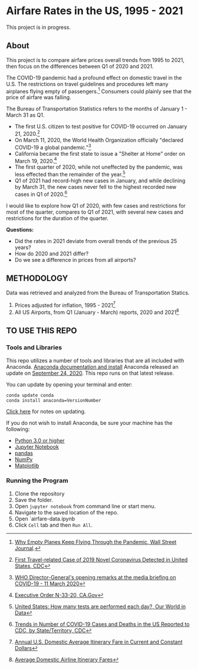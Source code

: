 # Airfare Rates in the US, 1995 - 2021

This project is in progress. 

## About

This project is to compare airfare prices overall trends from 1995 to 2021, then focus on the differences between Q1 of 2020 and 2021. 

The COVID-19 pandemic had a profound effect on domestic travel in the U.S. The restrictions on travel guidelines and procedures left many airplanes flying empty of passengers.[^1] Consumers could plainly see that the price of airfare was falling.

The Bureau of Transportation Statistics refers to the months of January 1 - March 31 as Q1. 

- The first U.S. citizen to test positive for COVID-19 occurred on January 21, 2020.[^2]
- On March 11, 2020, the World Health Organization officially "declared COVID-19 a global pandemic."[^3] 
- California became the first state to issue a "Shelter at Home" order on March 19, 2020.[^4] 
- The first quarter of 2020, while not uneffected by the pandemic, was less effected than the remainder of the year.[^5]
- Q1 of 2021 had record-high new cases in January, and while declining by March 31, the new cases never fell to the highest recorded new cases in Q1 of 2020.[^6]

I would like to explore how Q1 of 2020, with few cases and restrictions for most of the quarter, compares to Q1 of 2021, with several new cases and restrictions for the duration of the quarter. 

**Questions:**

* Did the rates in 2021 deviate from overall trends of the previous 25 years?
* How do 2020 and 2021 differ?
* Do we see a difference in prices from all airports?

## METHODOLOGY

Data was retrieved and analyzed from the Bureau of Transportation Statics. 
1. Prices adjusted for inflation, 1995 - 2021[^7]
2. All US Airports, from Q1 (January - March) reports, 2020 and 2021[^8]

## TO USE THIS REPO

### Tools and Libraries

This repo utilizes a number of tools and libraries that are all included with Anaconda. 
[Anaconda documentation and install](https://docs.anaconda.com)
Anaconda released an update on [September 24, 2020](https://docs.anaconda.com/anaconda/navigator/release-notes/). This repo runs on that latest release. 

You can update by opening your terminal and enter:
```
conda update conda
conda install anaconda=VersionNumber
```
[Click here](https://docs.anaconda.com/anaconda/install/update-version/) for notes on updating. 

If you do not wish to install Anaconda, be sure your machine has the following:
* [Python 3.0 or higher](https://www.python.org)
* [Jupyter Notebook](https://jupyter.org)
* [pandas](https://pandas.pydata.org/pandas-docs/stable/index.html)
* [NumPy](https://numpy.org/doc/)
* [Matplotlib](https://matplotlib.org)

### Running the Program
1. Clone the repository
2. Save the folder.
3. Open `jupyter notebook` from command line or start menu.
4. Navigate to the saved location of the repo.
5. Open `airfare-data.ipynb
6. Click `Cell` tab and then `Run All`.

[^1]: [Why Empty Planes Keep Flying Through the Pandemic, Wall Street Journal](https://www.wsj.com/articles/why-empty-planes-keep-flying-through-the-pandemic-11588771233).
[^2]: [First Travel-related Case of 2019 Novel Coronavirus Detected in United States, CDC](https://www.cdc.gov/media/releases/2020/p0121-novel-coronavirus-travel-case.html)
[^3]: [WHO Director-General's opening remarks at the media briefing on COVID-19 - 11 March 2020](https://www.who.int/director-general/speeches/detail/who-director-general-s-opening-remarks-at-the-media-briefing-on-covid-19---11-march-2020)
[^4]: [Executive Order N-33-20, CA.Gov](https://www.gov.ca.gov/wp-content/uploads/2020/03/3.19.20-attested-EO-N-33-20-COVID-19-HEALTH-ORDER.pdf)
[^5]: [United States: How many tests are performed each day?, Our World in Data](https://ourworldindata.org/coronavirus/country/united-states#how-many-tests-are-performed-each-day)
[^6]: [Trends in Number of COVID-19 Cases and Deaths in the US Reported to CDC, by State/Territory, CDC](https://covid.cdc.gov/covid-data-tracker/#trends_dailycases%7CNew_case%7Cselect)
[^7]: [Annual U.S. Domestic Average Itinerary Fare in Current and Constant Dollars](https://www.bts.gov/content/annual-us-domestic-average-itinerary-fare-current-and-constant-dollars)
[^8]: [Average Domestic Airline Itinerary Fares](https://www.transtats.bts.gov/AverageFare/)